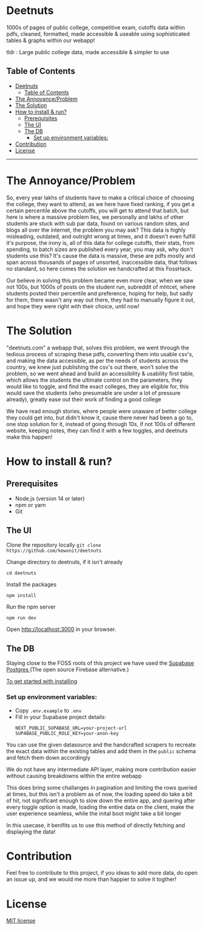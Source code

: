 # Deetnuts

1000s of pages of public college, competitive exam, cutoffs data within pdfs, cleaned, formatted, made accessible & useable using sophisticated tables & graphs within our webapp!

tldr : Large public college data, made accessible & simpler to use

## Table of Contents

- [Deetnuts](#deetnuts)
  - [Table of Contents](#table-of-contents)
- [The Annoyance/Problem](#the-annoyanceproblem)
- [The Solution](#the-solution)
- [How to install \& run?](#how-to-install--run)
  - [Prerequisites](#prerequisites)
  - [The UI](#the-ui)
  - [The DB](#the-db)
    - [Set up environment variables:](#set-up-environment-variables)
- [Contribution](#contribution)
- [License](#license)

---

# The Annoyance/Problem

So, every year lakhs of students have to make a critical choice of choosing the college, they want to attend, as we here have fixed ranking, if you get a certain percentile above the cutoffs, you will get to attend that batch, but here is where a massive problem lies, we personally and lakhs of other students are stuck with sub par data, found on various random sites, and blogs all over the internet, the problem you may ask? This data is highly misleading, outdated, and outright wrong at times, and it doesn't even fulfill it's purpose, the irony is, all of this data for college cutoffs, their stats, from spending, to batch sizes are published every year, you may ask, why don't students use this? It's cause the data is massive, these are pdfs mostly and span across thousands of pages of unsorted, inaccessible data, that follows no standard, so here comes the solution we handcrafted at this FossHack.

Our believe in solving this problem became even more clear, when we saw not 100s, but 1000s of posts on the student run, subreddit of mhtcet, where students posted their percentile and preference, hoping for help, but sadly for them, there wasn't any way out there, they had to manually figure it out, and hope they were right with their choice, until now!

# The Solution

"deetnuts.com" a webapp that, solves this problem, we went through the tedious process of scraping these pdfs, converting them into usable csv's, and making the data accessible, as per the needs of students across the country, we knew just publishing the csv's out there, won't solve the problem, so we went ahead and build an accessibility & usability first table, which allows the students the ultimate control on the parameters, they would like to toggle, and find the exact colleges, they are eligible for, this would save the students (who presumable are under a lot of pressure already), greatly ease out their work of finding a good college

We have read enough stories, where people were unaware of better college they could get into, but didn't know it, cause there never had been a go to, one stop solution for it, instead of going through 10s, if not 100s of different website, keeping notes, they can find it with a few toggles, and deetnuts make this happen!

# How to install & run?

## Prerequisites

- Node.js (version 14 or later)
- npm or yarn
- Git

## The UI
Clone the repository locally 
`git clone https://github.com/kewonit/deetnuts`

Change directory to deetnuts, if it isn't already

`cd deetnuts`

Install the packages

`npm install`

Run the npm server

`npm run dev`

Open [http://localhost:3000](http://localhost:3000) in your browser.

## The DB

Staying close to the FOSS roots of this project we have used the <a href="https://github.com/supabase/supabase">Supabase Postgres </a>(The open source Firebase alternative.)

<a href="https://supabase.com/docs/reference/javascript/installing">To get started with installing</a>

### Set up environment variables:
- Copy `.env.example` to `.env`
- Fill in your Supabase project details:
  ```
  NEXT_PUBLIC_SUPABASE_URL=your-project-url
  SUPABASE_PUBLIC_ROLE_KEY=your-anon-key
  ```

You can use the given datasource and the handcrafted scrapers to recreate the exact data within the existing tables and add them in the `public` schema and fetch them down accordingly

We do not have any intermediate API layer, making more contribution easier without causing breakdowns within the entire webapp

This does bring some challanges in pagination and limiting the rows queried at times, but this isn't a problem as of now, the loading speed do take a bit of hit, not significant enough to slow down the entire app, and quering after every toggle option is made, loading the entire data on the client, make the user experience seamless, while the inital boot might take a bit longer

In this usecase, it benifits us to use this method of directly fetching and displaying the data!


# Contribution

Feel free to contribute to this project, if you ideas to add more data, do open an issue up, and we would me more than happier to solve it togther!

# License

<a href="https://github.com/kewonit/deetnuts/blob/main/LICENSE">MIT license</a>
